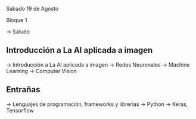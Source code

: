 Sabado 19 de Agosto 


Bloque 1 


→ Saludo 

## Introducción a La AI aplicada a imagen 

→ Introducción a La AI aplicada a imagen 
→ Redes Neuronales 
→ Machine Learning 
→ Computer Vision 

## Entrañas 

→ Lenguajes de programación, frameworks y librerias
→ Python 
→ Keras, Tensorflow
